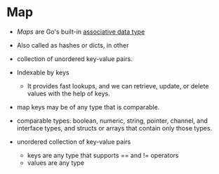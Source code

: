 # Map

- _Maps_ are Go's built-in [associative data type](http://en.wikipedia.org/wiki/Associative_array)
- Also called as hashes or dicts, in other
- collection of unordered key-value pairs.
- Indexable by keys
  - It provides fast lookups, and we can retrieve, update, or delete values with the help of keys.
- map keys may be of any type that is comparable.
- comparable types: boolean, numeric, string, pointer, channel, and interface types,
  and structs or arrays that contain only those types.

- unordered collection of key-value pairs
  - keys are any type that supports == and != operators
  - values are any type
